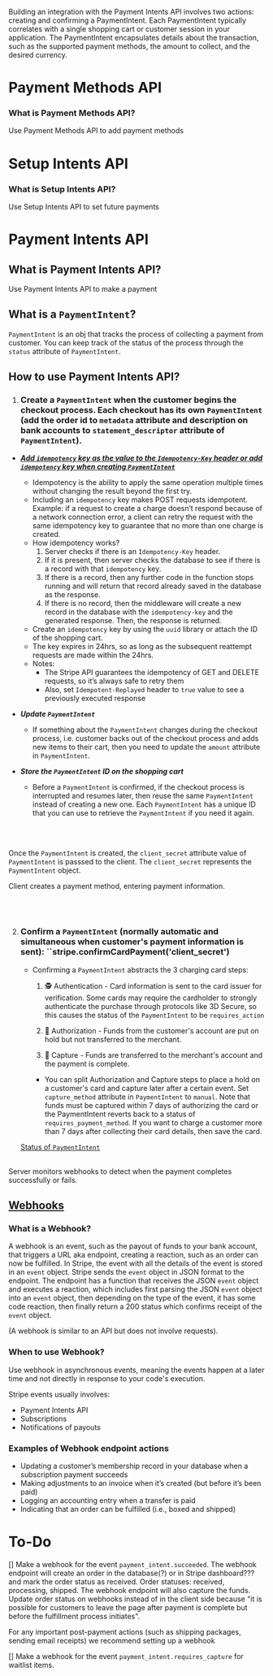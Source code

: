 
Building an integration with the Payment Intents API involves two actions: creating and confirming a PaymentIntent. Each PaymentIntent typically correlates with a single shopping cart or customer session in your application. The PaymentIntent encapsulates details about the transaction, such as the supported payment methods, the amount to collect, and the desired currency.

# Payment Methods API
### What is Payment Methods API?
Use Payment Methods API to add payment methods

# Setup Intents API
### What is Setup Intents API?
Use Setup Intents API to set future payments

# Payment Intents API 

## What is Payment Intents API?
Use Payment Intents API to make a payment

## What is a ``PaymentIntent``?
``PaymentIntent`` is an obj that tracks the process of collecting a payment from customer. You can keep track of the status of the process through the ``status`` attribute of ``PaymentIntent``.

## How to use Payment Intents API?

1. ### Create a ``PaymentIntent`` when the customer begins the checkout process. Each checkout has its own ``PaymentIntent`` (add the order id to ``metadata`` attribute and description on bank accounts to ``statement_descriptor`` attribute of ``PaymentIntent``).

- <b><i> [Add ``idempotency`` key as the value to the ``Idempotency-Key`` header or add ``idempotency`` key when creating ``PaymentIntent``](https://stripe.com/docs/idempotency) </b></i>
    - Idempotency is the ability to apply the same operation multiple times without changing the result beyond the first try.
    -  Including an ``idempotency`` key makes POST requests idempotent. Example: if a request to create a charge doesn’t respond because of a network connection error, a client can retry the request with the same idempotency key to guarantee that no more than one charge is created.
    - How idempotency works?
        1. Server checks if there is an ``Idempotency-Key`` header. 
        2. If it is present, then server checks the database to see if there is a record with that ``idempotency`` key.
        3. If there is a record, then any further code in the function stops running and will return that record already saved in the database as the response.
        4. If there is no record, then the middleware will create a new record in the database with the ``idempotency-key`` and the generated response. Then, the response is returned.
    - Create an ``idempotency`` key by using the ``uuid`` library or attach the ID of the shopping cart.
    - The key expires in 24hrs, so as long as the subsequent reattempt requests are made within the 24hrs.
    - Notes: 
        - The Stripe API guarantees the idempotency of GET and DELETE requests, so it’s always safe to retry them
        - Also, set ``Idempotent-Replayed`` header to ``true`` value to see a previously executed response

- <b><i> Update ``PaymentIntent`` </b></i>
    - If something about the ``PaymentIntent`` changes during the checkout process, i.e. customer backs out of the checkout process and adds new items to their cart, then you need to update the ``amount`` attribute in ``PaymentIntent``.

- <b><i> Store the ``PaymentIntent`` ID on the shopping cart </b></i>
    - Before a ``PaymentIntent`` is confirmed, if the checkout process is interrupted and resumes later, then reuse the same ``PaymentIntent`` instead of creating a new one. Each ``PaymentIntent`` has a unique ID that you can use to retrieve the ``PaymentIntent`` if you need it again. 

<br><br>

Once the ``PaymentIntent`` is created, the ``client_secret`` attribute value of ``PaymentIntent`` is passsed to the client. The ``client_secret`` represents the ``PaymentIntent`` object.

Client creates a payment method, entering payment information.

<br><br>

2. ### Confirm a ``PaymentIntent`` (normally automatic and simultaneous when customer's payment information is sent): ``stripe.confirmCardPayment('client_secret')
    - Confirming a ``PaymentIntent`` abstracts the 3 charging card steps:
        1. 🕵️ Authentication - Card information is sent to the card issuer for verification. Some cards may require the cardholder to strongly authenticate the purchase through protocols like 3D Secure, so this causes the status of the ``PaymentIntent`` to be ``requires_action``

        2. 💁 Authorization - Funds from the customer's account are put on hold but not transferred to the merchant.

        3. 💸 Capture - Funds are transferred to the merchant's account and the payment is complete.

        - You can split Authorization and Capture steps to place a hold on a customer's card and capture later after a certain event. Set ``capture_method`` attribute in ``PaymentIntent`` to ``manual``. Note that funds must be captured within 7 days of authorizing the card or the PaymentIntent reverts back to a status of ``requires_payment_method``. If you want to charge a customer more than 7 days after collecting their card details, then save the card.

    [Status of ``PaymentIntent``](https://stripe.com/docs/payments/intents#intent-statuses)
<br><br>

Server monitors webhooks to detect when the payment completes successfully or fails.

## [Webhooks](https://stripe.com/docs/webhooks)

### What is a Webhook?
A webhook is an event, such as the payout of funds to your bank account, that triggers a URL aka endpoint, creating a reaction, such as an order can now be fulfilled.  In Stripe, the event with all the details of the event is stored in an ``event`` object. Stripe sends the ``event`` object in JSON format to the endpoint. The endpoint has a function that receives the JSON ``event`` object and executes a reaction, which includes first parsing the JSON ``event`` object into an ``event`` object, then depending on the type of the event, it has some code reaction, then finally return a 200 status which confirms receipt of the ``event`` object.

(A webhook is similar to an API but does not involve requests).

### When to use Webhook?
Use webhook in asynchronous events, meaning the events happen at a later time and not directly in response to your code's execution. 

Stripe events usually involves:
- Payment Intents API
- Subscriptions
- Notifications of payouts

### Examples of Webhook endpoint actions
- Updating a customer’s membership record in your database when a subscription payment succeeds
- Making adjustments to an invoice when it’s created (but before it’s been paid)
- Logging an accounting entry when a transfer is paid
- Indicating that an order can be fulfilled (i.e., boxed and shipped)


# To-Do
[] Make a webhook for the event ``payment_intent.succeeded``. The webhook endpoint will create an order in the database(?) or in Stripe dashboard??? and mark the order status as received. Order statuses: received, processing, shipped. The webhook endpoint will also capture the funds. Update order status on webhooks instead of in the client side because "it is possible for customers to leave the page after payment is complete but before the fulfillment process initiates".

For any important post-payment actions (such as shipping packages, sending email receipts) we recommend setting up a webhook

[] Make a webhook for the event ``payment_intent.requires_capture`` for waitlist items.